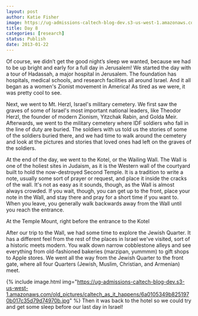 ```yaml
---
layout: post
author: Katie Fisher
image: https://ug-admissions-caltech-blog-dev.s3-us-west-1.amazonaws.com/old_pictures/caltech_as_it_happens/6a0105349b8251970b017ee77b0277970d.jpg
title: Day 8
categories: [research]
status: Publish
date: 2013-01-22
---
```



Of course, we didn’t get the good night’s sleep we wanted,
because we had to be up bright and early for a full day in Jerusalem! We started the day with a tour of Hadassah, a
major hospital in Jerusalem. The foundation has hospitals, medical schools, and research facilities all around Israel. And it all began as a women's Zionist movement in America! As tired as we were, it was pretty cool to see.

Next, we went to Mt. Herzl, Israel's military cemetery. We first saw the graves of some of Israel's most important national leaders, like Theodor Herzl, the founder of modern Zionism, Yitzchak Rabin, and Golda Meir. Afterwards, we went to the military cemetery where IDF soldiers who fall in the line of duty are buried. The soldiers with us told us the stories of some of the soldiers buried there, and we had time to walk around the cemetery and look at the pictures and stories that loved ones had left on the graves of the soldiers.

At the end of the day, we went to the Kotel, or the Wailing Wall. The Wall is one of the holiest sites in Judaism, as it is the Western wall of the courtyard built to hold the now-destroyed Second Temple. It is a tradition to write a note, usually some sort of prayer or request, and place it inside the cracks of the wall. It's not as easy as it sounds, though, as the Wall is almost always crowded. If you wait, though, you can get up to the front, place your note in the Wall, and stay there and pray for a short time if you want to. When you leave, you generally walk backwards away from the Wall until you reach the entrance.

At the Temple Mount, right before the entrance to the Kotel

After our trip to the Wall, we had some time to explore the Jewish Quarter. It has a different feel from the rest of the places in Israel we've visited, sort of a historic meets modern. You walk down narrow cobblestone alleys and see everything from old-fashioned bakeries (marzipan, yummmm) to gift shops to Apple stores. We went all the way from the Jewish Quarter to the front gate, where all four Quarters (Jewish, Muslim, Christian, and Armenian) meet.


{% include image.html img="https://ug-admissions-caltech-blog-dev.s3-us-west-1.amazonaws.com/old_pictures/caltech_as_it_happens/6a0105349b8251970b017c35d79d74970b.jpg" %}
Then it was back to the hotel so we could try and get some sleep before our last day in Israel!

